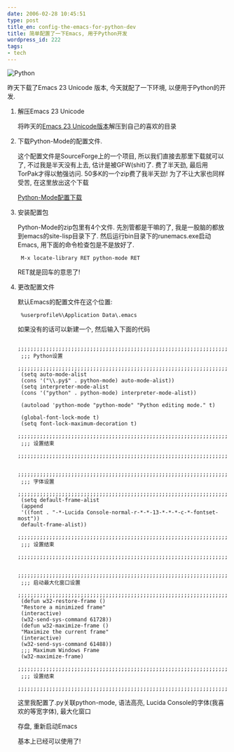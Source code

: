 ```yaml
---
date: 2006-02-28 10:45:51
type: post
title_en: config-the-emacs-for-python-dev
title: 简单配置了一下Emacs, 用于Python开发
wordpress_id: 222
tags:
- tech
---
```


![Python](http://www.vanille.de/images/python.png)

昨天下载了Emacs 23 Unicode 版本, 今天就配了一下环境, 以便用于Python的开发.

1. 解压Emacs 23 Unicode

	将昨天的[Emacs 23 Unicode版本](http://lab.nickcheng.com/software/Emacs23-20051105-win32.rar)解压到自己的喜欢的目录

2. 下载Python-Mode的配置文件.

	这个配置文件是SourceForge上的一个项目, 所以我们直接去那里下载就可以了, 不过我是半天没有上去, 估计是被GFW(shit)了. 费了半天劲, 最后用TorPak才得以勉强访问. 50多K的一个zip费了我半天劲! 为了不让大家也同样受苦, 在这里放出这个下载

	[Python-Mode配置下载](http://lab.nickcheng.com/software/python-mode.zip)

3. 安装配置包

	Python-Mode的zip包里有4个文件. 先別管都是干嘛的了, 我是一股脑的都放到emacs的site-lisp目录下了. 然后运行bin目录下的runemacs.exe启动Emacs, 用下面的命令检查包是不是放好了.

		M-x locate-library RET python-mode RET

	RET就是回车的意思了!

4. 更改配置文件

	默认Emacs的配置文件在这个位置:

		%userprofile%\Application Data\.emacs

	如果没有的话可以新建一个, 然后输入下面的代码

		;;;;;;;;;;;;;;;;;;;;;;;;;;;;;;;;;;;;;;;;;;;;;;;;;;;;;;;;;;;;;;;;;;;;;
		;;; Python设置
		;;;;;;;;;;;;;;;;;;;;;;;;;;;;;;;;;;;;;;;;;;;;;;;;;;;;;;;;;;;;;;;;;;;;;
		(setq auto-mode-alist
		(cons '("\\.py$" . python-mode) auto-mode-alist))
		(setq interpreter-mode-alist
		(cons '("python" . python-mode) interpreter-mode-alist))
		
		(autoload 'python-mode "python-mode" "Python editing mode." t)
		
		(global-font-lock-mode t)
		(setq font-lock-maximum-decoration t)
		;;;;;;;;;;;;;;;;;;;;;;;;;;;;;;;;;;;;;;;;;;;;;;;;;;;;;;;;;;;;;;;;;;;;;
		;;; 设置结束
		;;;;;;;;;;;;;;;;;;;;;;;;;;;;;;;;;;;;;;;;;;;;;;;;;;;;;;;;;;;;;;;;;;;;;
		
		;;;;;;;;;;;;;;;;;;;;;;;;;;;;;;;;;;;;;;;;;;;;;;;;;;;;;;;;;;;;;;;;;;;;;
		;;; 字体设置
		;;;;;;;;;;;;;;;;;;;;;;;;;;;;;;;;;;;;;;;;;;;;;;;;;;;;;;;;;;;;;;;;;;;;;
		(setq default-frame-alist
		(append
		'((font . "-*-Lucida Console-normal-r-*-*-13-*-*-*-c-*-fontset-most"))
		default-frame-alist))
		;;;;;;;;;;;;;;;;;;;;;;;;;;;;;;;;;;;;;;;;;;;;;;;;;;;;;;;;;;;;;;;;;;;;;
		;;; 设置结束
		;;;;;;;;;;;;;;;;;;;;;;;;;;;;;;;;;;;;;;;;;;;;;;;;;;;;;;;;;;;;;;;;;;;;;
		
		;;;;;;;;;;;;;;;;;;;;;;;;;;;;;;;;;;;;;;;;;;;;;;;;;;;;;;;;;;;;;;;;;;;;;
		;;; 启动最大化窗口设置
		;;;;;;;;;;;;;;;;;;;;;;;;;;;;;;;;;;;;;;;;;;;;;;;;;;;;;;;;;;;;;;;;;;;;;
		(defun w32-restore-frame ()
		"Restore a minimized frame"
		(interactive)
		(w32-send-sys-command 61728))
		(defun w32-maximize-frame ()
		"Maximize the current frame"
		(interactive)
		(w32-send-sys-command 61488))
		;;; Maximum Windows Frame
		(w32-maximize-frame)
		;;;;;;;;;;;;;;;;;;;;;;;;;;;;;;;;;;;;;;;;;;;;;;;;;;;;;;;;;;;;;;;;;;;;;
		;;; 设置结束
		;;;;;;;;;;;;;;;;;;;;;;;;;;;;;;;;;;;;;;;;;;;;;;;;;;;;;;;;;;;;;;;;;;;;;

	这里我配置了.py关联python-mode, 语法高亮, Lucida Console的字体(我喜欢的等宽字体), 最大化窗口

	存盘, 重新启动Emacs

	基本上已经可以使用了!
